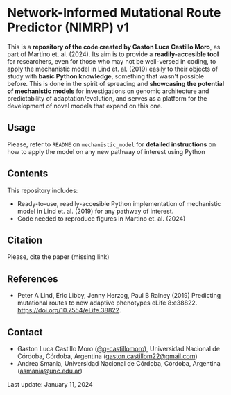 # Network-Informed Mutational Route Predictor (NIMRP) v1

This is a **repository of the code created by Gaston Luca Castillo Moro**, as part of Martino et. al. (2024). Its aim is to provide a **readily-accesible tool** for researchers, even for those who may not be well-versed in coding, to apply the mechanistic model in Lind et. al. (2019) easily to their objects of study with **basic Python knowledge**, something that wasn't possible before. This is done in the spirit of spreading and **showcasing the potential of mechanistic models** for investigations on genomic architecture and predictability of adaptation/evolution, and serves as a platform for the development of novel models that expand on this one. 

Usage
------
Please, refer to `README` on `mechanistic_model` for **detailed instructions** on how to apply the model on any new pathway of interest using Python

Contents
-------

This repository includes: 
- Ready-to-use, readily-accesible Python implementation of mechanistic model in Lind et. al. (2019) for any pathway of interest. 
- Code needed to reproduce figures in Martino et. al. (2024)

Citation
--------

Please, cite the paper (missing link)

References
--------

- Peter A Lind, Eric Libby, Jenny Herzog, Paul B Rainey (2019) Predicting mutational routes to new adaptive phenotypes eLife 8:e38822. https://doi.org/10.7554/eLife.38822.

Contact
--------

- Gaston Luca Castillo Moro ([@g-castillomoro](https://github.com/g-castillomoro)), Universidad Nacional de Córdoba, Córdoba, Argentina (gaston.castillom22@gmail.com)
- Andrea Smania, Universidad Nacional de Córdoba, Córdoba, Argentina (asmania@unc.edu.ar)

Last update: January 11, 2024
